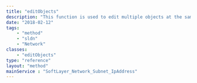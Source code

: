 ```yaml
---
title: "editObjects"
description: "This function is used to edit multiple objects at the same time. "
date: "2018-02-12"
tags:
    - "method"
    - "sldn"
    - "Network"
classes:
    - "editObjects"
type: "reference"
layout: "method"
mainService : "SoftLayer_Network_Subnet_IpAddress"
---
```


